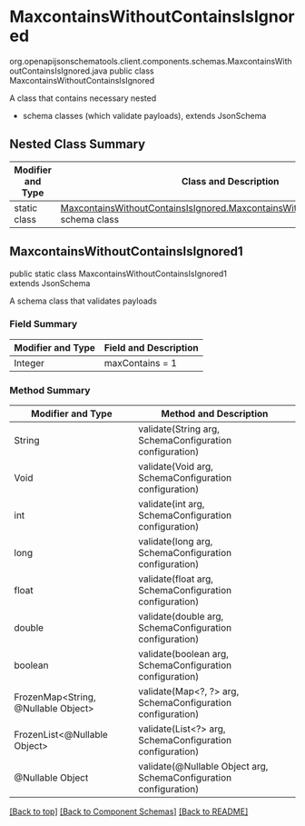 # MaxcontainsWithoutContainsIsIgnored
org.openapijsonschematools.client.components.schemas.MaxcontainsWithoutContainsIsIgnored.java
public class MaxcontainsWithoutContainsIsIgnored

A class that contains necessary nested
- schema classes (which validate payloads), extends JsonSchema

## Nested Class Summary
| Modifier and Type | Class and Description |
| ----------------- | ---------------------- |
| static class | [MaxcontainsWithoutContainsIsIgnored.MaxcontainsWithoutContainsIsIgnored1](#maxcontainswithoutcontainsisignored1)<br> schema class |

## MaxcontainsWithoutContainsIsIgnored1
public static class MaxcontainsWithoutContainsIsIgnored1<br>
extends JsonSchema

A schema class that validates payloads

### Field Summary
| Modifier and Type | Field and Description |
| ----------------- | ---------------------- |
| Integer | maxContains = 1 |

### Method Summary
| Modifier and Type | Method and Description |
| ----------------- | ---------------------- |
| String | validate(String arg, SchemaConfiguration configuration) |
| Void | validate(Void arg, SchemaConfiguration configuration) |
| int | validate(int arg, SchemaConfiguration configuration) |
| long | validate(long arg, SchemaConfiguration configuration) |
| float | validate(float arg, SchemaConfiguration configuration) |
| double | validate(double arg, SchemaConfiguration configuration) |
| boolean | validate(boolean arg, SchemaConfiguration configuration) |
| FrozenMap<String, @Nullable Object> | validate(Map&lt;?, ?&gt; arg, SchemaConfiguration configuration) |
| FrozenList<@Nullable Object> | validate(List<?> arg, SchemaConfiguration configuration) |
| @Nullable Object | validate(@Nullable Object arg, SchemaConfiguration configuration) |
[[Back to top]](#top) [[Back to Component Schemas]](../../../README.md#Component-Schemas) [[Back to README]](../../../README.md)

